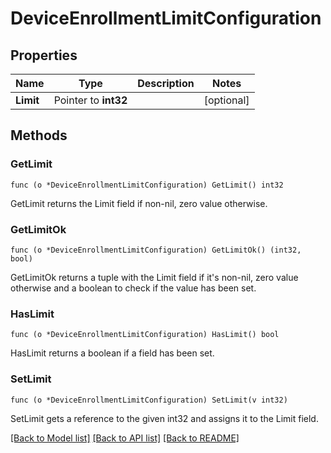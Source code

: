 # DeviceEnrollmentLimitConfiguration

## Properties

Name | Type | Description | Notes
------------ | ------------- | ------------- | -------------
**Limit** | Pointer to **int32** |  | [optional] 

## Methods

### GetLimit

`func (o *DeviceEnrollmentLimitConfiguration) GetLimit() int32`

GetLimit returns the Limit field if non-nil, zero value otherwise.

### GetLimitOk

`func (o *DeviceEnrollmentLimitConfiguration) GetLimitOk() (int32, bool)`

GetLimitOk returns a tuple with the Limit field if it's non-nil, zero value otherwise
and a boolean to check if the value has been set.

### HasLimit

`func (o *DeviceEnrollmentLimitConfiguration) HasLimit() bool`

HasLimit returns a boolean if a field has been set.

### SetLimit

`func (o *DeviceEnrollmentLimitConfiguration) SetLimit(v int32)`

SetLimit gets a reference to the given int32 and assigns it to the Limit field.


[[Back to Model list]](../README.md#documentation-for-models) [[Back to API list]](../README.md#documentation-for-api-endpoints) [[Back to README]](../README.md)


